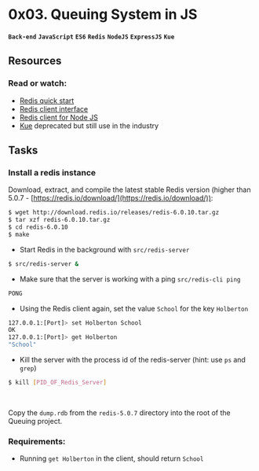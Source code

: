 # 0x03. Queuing System in JS

**`Back-end`** **`JavaScript`** **`ES6`** **`Redis`** **`NodeJS`** **`ExpressJS`** **`Kue`**

## Resources

### Read or watch:

* [Redis quick start](https://redis.io/docs/getting-started/tutorial/)
* [Redis client interface](https://redis.io/docs/manual/cli/)
* [Redis client for Node JS](https://github.com/redis/node-redis)
* [Kue](https://github.com/Automattic/kue) deprecated but still use in the industry

## Tasks

### **Install a redis instance**

Download, extract, and compile the latest stable Redis version (higher than 5.0.7 - [https://redis.io/download/](https://redis.io/download/)):

```bash
$ wget http://download.redis.io/releases/redis-6.0.10.tar.gz
$ tar xzf redis-6.0.10.tar.gz
$ cd redis-6.0.10
$ make
```

* Start Redis in the background with `src/redis-server`

```bash
$ src/redis-server &
```

* Make sure that the server is working with a ping `src/redis-cli ping`

```bash
PONG
```

* Using the Redis client again, set the value `School` for the key `Holberton`

```bash
127.0.0.1:[Port]> set Holberton School
OK
127.0.0.1:[Port]> get Holberton
"School"
```

* Kill the server with the process id of the redis-server (hint: use `ps` and `grep`)

```bash
$ kill [PID_OF_Redis_Server]
```
<br>

Copy the `dump.rdb` from the `redis-5.0.7` directory into the root of the Queuing project.

### Requirements:

* Running `get Holberton` in the client, should return `School`
